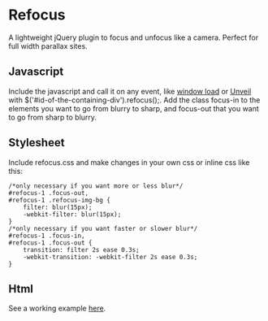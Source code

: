 # Refocus
A lightweight jQuery plugin to focus and unfocus like a camera. Perfect for full width parallax sites.

## Javascript
Include the javascript and call it on any event, like <a href="https://api.jquery.com/load-event/">window load</a> or <a href="https://github.com/luis-almeida/unveil">Unveil</a> with $('#id-of-the-containing-div').refocus();. Add the class focus-in to the elements you want to go from blurry to sharp, and focus-out that you want to go from sharp to blurry.

## Stylesheet
Include refocus.css and make changes in your own css or inline css like this:

```
/*only necessary if you want more or less blur*/
#refocus-1 .focus-out,
#refocus-1 .refocus-img-bg {
	filter: blur(15px);
	-webkit-filter: blur(15px);
}
/*only necessary if you want faster or slower blur*/
#refocus-1 .focus-in,
#refocus-1 .focus-out {
    transition: filter 2s ease 0.3s;
	-webkit-transition: -webkit-filter 2s ease 0.3s;
}
```

## Html
See a working example <a href="http://jonkpirateboy.github.io/refocus/demo/index.html">here</a>.
